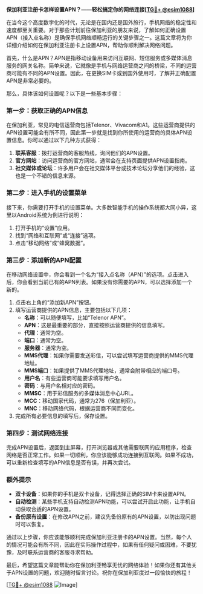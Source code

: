 **保加利亚注册卡怎样设置APN？——轻松搞定你的网络连接[[TG💪+ @esim1088](https://t.me/s/esim1088)]**

在当今这个高度数字化的时代，无论是在国内还是国外旅行，手机网络的稳定性和速度都至关重要。对于那些计划前往保加利亚的朋友来说，了解如何正确设置APN（接入点名称）是确保手机网络顺畅运行的关键步骤之一。这篇文章将为你详细介绍如何在保加利亚注册卡上设置APN，帮助你顺利解决网络问题。

首先，什么是APN？APN是指移动设备用来访问互联网、短信服务或多媒体消息服务的网关名称。简单来说，它就像是手机与网络运营商之间的桥梁，不同的运营商可能有不同的APN设置。因此，在更换SIM卡或到国外使用时，了解并正确配置APN是非常必要的。

那么，具体该如何设置呢？以下是一些基本步骤：

### 第一步：获取正确的APN信息

在保加利亚，常见的电信运营商包括Telenor、Vivacom和A1。这些运营商提供的APN设置可能会有所不同，因此第一步就是找到你所使用的运营商的具体APN设置信息。你可以通过以下几种方式获得：

1. **联系客服**：拨打运营商的客服热线，询问他们的APN设置。
2. **官方网站**：访问运营商的官方网站，通常会在支持页面提供APN设置指南。
3. **社交媒体或论坛**：许多用户会在社交媒体平台或技术论坛分享他们的经验，这也是一个不错的信息来源。

### 第二步：进入手机的设置菜单

接下来，你需要打开手机的设置菜单。大多数智能手机的操作系统都大同小异，这里以Android系统为例进行说明：

1. 打开手机的“设置”应用。
2. 找到“网络和互联网”或“连接”选项。
3. 点击“移动网络”或“蜂窝数据”。

### 第三步：添加新的APN配置

在移动网络设置中，你会看到一个名为“接入点名称（APN）”的选项。点击进入后，你会看到当前已有的APN列表。如果没有你需要的APN，可以选择添加一个新的。

1. 点击右上角的“添加新APN”按钮。
2. 填写运营商提供的APN信息，主要包括以下几项：
   - **名称**：可以随便填写，比如“Telenor APN”。
   - **APN**：这是最重要的部分，直接按照运营商提供的信息填写。
   - **代理**：通常为空。
   - **端口**：通常为空。
   - **服务器**：通常为空。
   - **MMS代理**：如果你需要发送彩信，可以尝试填写运营商提供的MMS代理地址。
   - **MMS端口**：如果提供了MMS代理地址，通常会附带相应的端口号。
   - **用户名**：有些运营商可能要求填写用户名。
   - **密码**：与用户名相对应的密码。
   - **MMSC**：用于彩信服务的多媒体消息中心URL。
   - **MCC**：移动国家代码，通常为276（保加利亚）。
   - **MNC**：移动网络代码，根据运营商不同而变化。
3. 完成所有必要信息的填写后，保存设置。

### 第四步：测试网络连接

完成APN设置后，返回到主屏幕，打开浏览器或其他需要联网的应用程序，检查网络是否正常工作。如果一切顺利，你应该能够成功连接到互联网。如果不成功，可以重新检查填写的APN信息是否有误，并再次尝试。

### 额外提示

- **双卡设备**：如果你的手机是双卡设备，记得选择正确的SIM卡来设置APN。
- **自动检测**：某些手机支持自动检测APN功能，可以尝试开启此功能，让手机自动获取合适的APN设置。
- **备份原有设置**：在修改APN之前，建议先备份原有的APN设置，以防出现问题时可以恢复。

通过以上步骤，你应该能够顺利完成保加利亚注册卡的APN设置。当然，每个人的情况可能会有所不同，因此在实际操作过程中，如果有任何疑问或困难，不要犹豫，及时联系运营商的客服寻求帮助。

最后，希望这篇文章能帮助你在保加利亚畅享无忧的网络体验！如果你还有其他关于APN设置的问题，欢迎随时留言讨论。祝你在保加利亚度过一段愉快的旅程！

[[TG💪+ @esim1088](https://t.me/s/esim1088) ![Image](https://i.postimg.cc/4NQfJmqS/Snipaste-2025-05-13-00-14-12.png)]